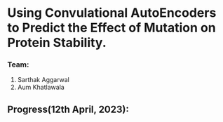 # Using Convulational AutoEncoders to Predict the Effect of Mutation on Protein Stability.
### Team:
1. Sarthak Aggarwal
2. Aum Khatlawala

## Progress(12th April, 2023):
